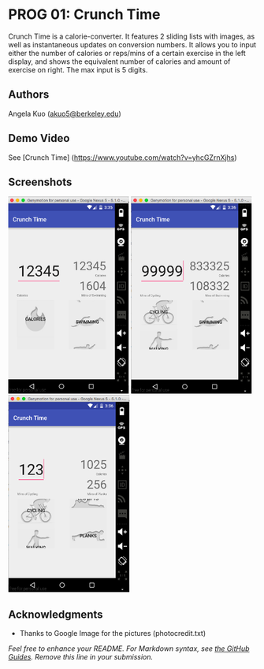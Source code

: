 # PROG 01: Crunch Time

Crunch Time is a calorie-converter. It features 2 sliding lists with images, as well as instantaneous updates on conversion numbers. It allows you to input either the number of calories or reps/mins of a certain exercise in the left display, and shows the equivalent number of calories and amount of exercise on right. The max input is 5 digits. 

## Authors

Angela Kuo ([akuo5@berkeley.edu](mailto:akuo5@berkeley.edu))

## Demo Video

See [Crunch Time] (https://www.youtube.com/watch?v=yhcGZrnXjhs)

## Screenshots

<img src="screenshots/1.png" height="400" alt="Screenshot"/>
<img src="screenshots/2.png" height="400" alt="Screenshot"/>
<img src="screenshots/3.png" height="400" alt="Screenshot"/>

## Acknowledgments

* Thanks to Google Image for the pictures (photocredit.txt)


*Feel free to enhance your README. For Markdown syntax, see [the GitHub Guides](https://guides.github.com/features/mastering-markdown/). Remove this line in your submission.*
